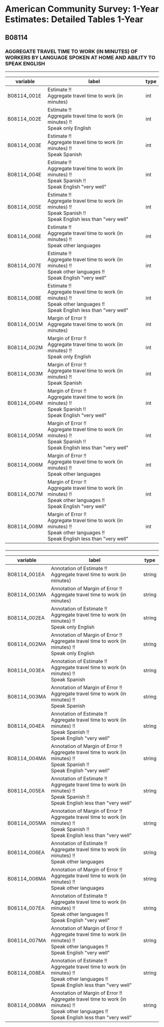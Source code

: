 # American Community Survey: 1-Year Estimates: Detailed Tables 1-Year

## B08114

### AGGREGATE TRAVEL TIME TO WORK (IN MINUTES) OF WORKERS BY LANGUAGE SPOKEN AT HOME AND ABILITY TO SPEAK ENGLISH

___

| variable | label | type |
| ----- | ----- | ----- |
| B08114_001E | Estimate !!<br>Aggregate travel time to work (in minutes) | int |
| B08114_002E | Estimate !!<br>Aggregate travel time to work (in minutes) !!<br>Speak only English | int |
| B08114_003E | Estimate !!<br>Aggregate travel time to work (in minutes) !!<br>Speak Spanish | int |
| B08114_004E | Estimate !!<br>Aggregate travel time to work (in minutes) !!<br>Speak Spanish !!<br>Speak English &quot;very well&quot; | int |
| B08114_005E | Estimate !!<br>Aggregate travel time to work (in minutes) !!<br>Speak Spanish !!<br>Speak English less than &quot;very well&quot; | int |
| B08114_006E | Estimate !!<br>Aggregate travel time to work (in minutes) !!<br>Speak other languages | int |
| B08114_007E | Estimate !!<br>Aggregate travel time to work (in minutes) !!<br>Speak other languages !!<br>Speak English &quot;very well&quot; | int |
| B08114_008E | Estimate !!<br>Aggregate travel time to work (in minutes) !!<br>Speak other languages !!<br>Speak English less than &quot;very well&quot; | int |
| B08114_001M | Margin of Error !!<br>Aggregate travel time to work (in minutes) | int |
| B08114_002M | Margin of Error !!<br>Aggregate travel time to work (in minutes) !!<br>Speak only English | int |
| B08114_003M | Margin of Error !!<br>Aggregate travel time to work (in minutes) !!<br>Speak Spanish | int |
| B08114_004M | Margin of Error !!<br>Aggregate travel time to work (in minutes) !!<br>Speak Spanish !!<br>Speak English &quot;very well&quot; | int |
| B08114_005M | Margin of Error !!<br>Aggregate travel time to work (in minutes) !!<br>Speak Spanish !!<br>Speak English less than &quot;very well&quot; | int |
| B08114_006M | Margin of Error !!<br>Aggregate travel time to work (in minutes) !!<br>Speak other languages | int |
| B08114_007M | Margin of Error !!<br>Aggregate travel time to work (in minutes) !!<br>Speak other languages !!<br>Speak English &quot;very well&quot; | int |
| B08114_008M | Margin of Error !!<br>Aggregate travel time to work (in minutes) !!<br>Speak other languages !!<br>Speak English less than &quot;very well&quot; | int |
### 

___

| variable | label | type |
| ----- | ----- | ----- |
| B08114_001EA | Annotation of Estimate !!<br>Aggregate travel time to work (in minutes) | string |
| B08114_001MA | Annotation of Margin of Error !!<br>Aggregate travel time to work (in minutes) | string |
| B08114_002EA | Annotation of Estimate !!<br>Aggregate travel time to work (in minutes) !!<br>Speak only English | string |
| B08114_002MA | Annotation of Margin of Error !!<br>Aggregate travel time to work (in minutes) !!<br>Speak only English | string |
| B08114_003EA | Annotation of Estimate !!<br>Aggregate travel time to work (in minutes) !!<br>Speak Spanish | string |
| B08114_003MA | Annotation of Margin of Error !!<br>Aggregate travel time to work (in minutes) !!<br>Speak Spanish | string |
| B08114_004EA | Annotation of Estimate !!<br>Aggregate travel time to work (in minutes) !!<br>Speak Spanish !!<br>Speak English &quot;very well&quot; | string |
| B08114_004MA | Annotation of Margin of Error !!<br>Aggregate travel time to work (in minutes) !!<br>Speak Spanish !!<br>Speak English &quot;very well&quot; | string |
| B08114_005EA | Annotation of Estimate !!<br>Aggregate travel time to work (in minutes) !!<br>Speak Spanish !!<br>Speak English less than &quot;very well&quot; | string |
| B08114_005MA | Annotation of Margin of Error !!<br>Aggregate travel time to work (in minutes) !!<br>Speak Spanish !!<br>Speak English less than &quot;very well&quot; | string |
| B08114_006EA | Annotation of Estimate !!<br>Aggregate travel time to work (in minutes) !!<br>Speak other languages | string |
| B08114_006MA | Annotation of Margin of Error !!<br>Aggregate travel time to work (in minutes) !!<br>Speak other languages | string |
| B08114_007EA | Annotation of Estimate !!<br>Aggregate travel time to work (in minutes) !!<br>Speak other languages !!<br>Speak English &quot;very well&quot; | string |
| B08114_007MA | Annotation of Margin of Error !!<br>Aggregate travel time to work (in minutes) !!<br>Speak other languages !!<br>Speak English &quot;very well&quot; | string |
| B08114_008EA | Annotation of Estimate !!<br>Aggregate travel time to work (in minutes) !!<br>Speak other languages !!<br>Speak English less than &quot;very well&quot; | string |
| B08114_008MA | Annotation of Margin of Error !!<br>Aggregate travel time to work (in minutes) !!<br>Speak other languages !!<br>Speak English less than &quot;very well&quot; | string |

